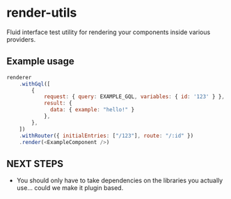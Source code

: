 # render-utils
Fluid interface test utility for rendering your components inside various providers.

## Example usage
```js
renderer
    .withGql([
        {
            request: { query: EXAMPLE_GQL, variables: { id: '123' } },
            result: {
              data: { example: "hello!" }
            },
        },
    ])
    .withRouter({ initialEntries: ["/123"], route: "/:id" })
    .render(<ExampleComponent />)
```

## NEXT STEPS
- You should only have to take dependencies on the libraries you actually use... could we make it plugin based.